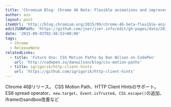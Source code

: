 ```yaml
---
title: 'Chromium Blog: Chrome 46 Beta: Flexible animations and improved loading performance'
author: azu
layout: post
itemUrl: 'http://blog.chromium.org/2015/09/chrome-46-beta-flexible-animations-and.html'
editJSONPath: 'https://github.com/jser/jser.info/edit/gh-pages/data/2015/09/index.json'
date: '2015-09-03T02:46:52+00:00'
tags:
  - Chrome
  - ReleaseNote
relatedLinks:
  - title: 'Future Use: CSS Motion Paths by Dan Wilson on CodePen'
    url: 'http://codepen.io/danwilson/blog/css-motion-paths'
  - title: igrigorik/http-client-hints
    url: 'https://github.com/igrigorik/http-client-hints'
---
```

Chrome 46βリリース。
CSS Motion Path、HTTP Client Hintsのサポート。
ES6 spread operator、`new.target`、`Event.isTrusted`、`CSS.escape()`の追加、iframeのsandbox改善など

